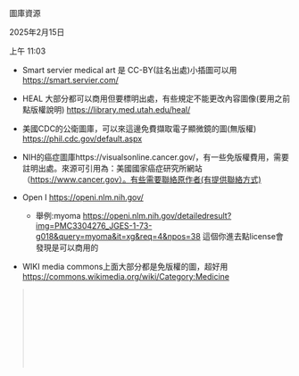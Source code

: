 圖庫資源

2025年2月15日

上午 11:03

- Smart servier medical art 是 CC-BY(註名出處)小插圖可以用 <https://smart.servier.com/>

- HEAL 大部分都可以商用但要標明出處，有些規定不能更改內容圖像(要用之前點版權說明) <https://library.med.utah.edu/heal/>

- 美國CDC的公衛圖庫，可以來這邊免費擷取電子顯微鏡的圖(無版權) <https://phil.cdc.gov/default.aspx>

- NIH的癌症圖庫https://visualsonline.cancer.gov/，有一些免版權費用，需要註明出處。來源可引用為：美國國家癌症研究所網站（https://www.cancer.gov）。有些需要聯絡原作者(有提供聯絡方式)

- Open I <https://openi.nlm.nih.gov/>

  - 舉例:myoma <https://openi.nlm.nih.gov/detailedresult?img=PMC3304276_JGES-1-73-g018&query=myoma&it=xg&req=4&npos=38> 這個你進去點license會發現是可以商用的

- WIKI media commons上面大部分都是免版權的圖，超好用 <https://commons.wikimedia.org/wiki/Category:Medicine>

>  
>
>  
>
>  
>
>  
>
>  
